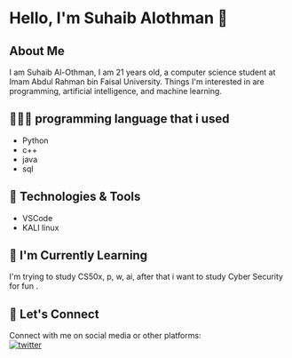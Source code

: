 # Hello, I'm Suhaib Alothman 👋

## About Me
I am Suhaib Al-Othman, I am 21 years old, a computer science student at Imam Abdul Rahman bin Faisal University. Things I'm interested in are programming, artificial intelligence, and machine learning.

## 👨🏻‍💻 programming language that i used
- Python
- c++
- java
- sql
  

## 🔧 Technologies & Tools
- VSCode
- KALI linux

## 🌱 I'm Currently Learning
I'm trying to study CS50x, p, w, ai, after that i want to study Cyber Security for fun .

## 🤝 Let's Connect
Connect with me on social media or other platforms:
<br/>
[![twitter](https://img.shields.io/badge/Twitter-1DA1F2?style=for-the-badge&logo=twitter&logoColor=white)](https://twitter.com/SuhaibIsTheName)
